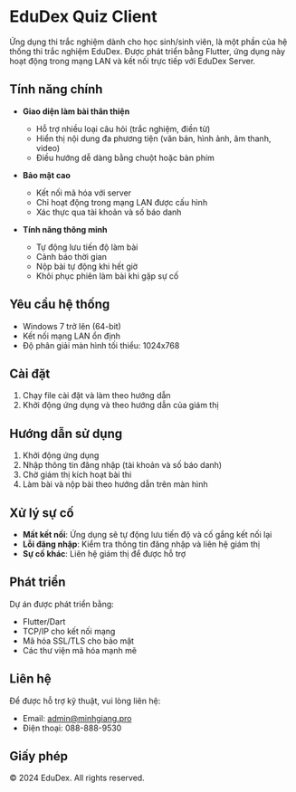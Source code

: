 # EduDex Quiz Client

Ứng dụng thi trắc nghiệm dành cho học sinh/sinh viên, là một phần của hệ thống thi trắc nghiệm EduDex. Được phát triển bằng Flutter, ứng dụng này hoạt động trong mạng LAN và kết nối trực tiếp với EduDex Server.

## Tính năng chính

- **Giao diện làm bài thân thiện**
  - Hỗ trợ nhiều loại câu hỏi (trắc nghiệm, điền từ)
  - Hiển thị nội dung đa phương tiện (văn bản, hình ảnh, âm thanh, video)
  - Điều hướng dễ dàng bằng chuột hoặc bàn phím

- **Bảo mật cao**
  - Kết nối mã hóa với server
  - Chỉ hoạt động trong mạng LAN được cấu hình
  - Xác thực qua tài khoản và số báo danh

- **Tính năng thông minh**
  - Tự động lưu tiến độ làm bài
  - Cảnh báo thời gian
  - Nộp bài tự động khi hết giờ
  - Khôi phục phiên làm bài khi gặp sự cố

## Yêu cầu hệ thống

- Windows 7 trở lên (64-bit)
- Kết nối mạng LAN ổn định
- Độ phân giải màn hình tối thiểu: 1024x768

## Cài đặt

1. Chạy file cài đặt và làm theo hướng dẫn
2. Khởi động ứng dụng và theo hướng dẫn của giám thị

## Hướng dẫn sử dụng

1. Khởi động ứng dụng
2. Nhập thông tin đăng nhập (tài khoản và số báo danh)
3. Chờ giám thị kích hoạt bài thi
4. Làm bài và nộp bài theo hướng dẫn trên màn hình

## Xử lý sự cố

- **Mất kết nối**: Ứng dụng sẽ tự động lưu tiến độ và cố gắng kết nối lại
- **Lỗi đăng nhập**: Kiểm tra thông tin đăng nhập và liên hệ giám thị
- **Sự cố khác**: Liên hệ giám thị để được hỗ trợ

## Phát triển

Dự án được phát triển bằng:
- Flutter/Dart
- TCP/IP cho kết nối mạng
- Mã hóa SSL/TLS cho bảo mật
- Các thư viện mã hóa mạnh mẽ

## Liên hệ

Để được hỗ trợ kỹ thuật, vui lòng liên hệ:
- Email: admin@minhgiang.pro
- Điện thoại: 088-888-9530

## Giấy phép

© 2024 EduDex. All rights reserved.
